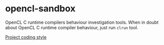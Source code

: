 # opencl-sandbox
OpenCL C runtime compilers behaviour investigation tools.
When in doubt about OpenCL C runtime compiler behaviour, just run `clrun` tool.

[Project coding style](http://geosoft.no/development/cppstyle.html)
